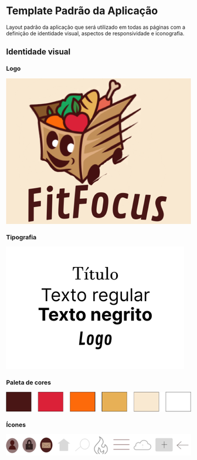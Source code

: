 # Template Padrão da Aplicação

Layout padrão da aplicação que será utilizado em todas as páginas com a definição de identidade visual, aspectos de responsividade e iconografia.

## Identidade visual

### Logo
<img src="https://github.com/ICEI-PUC-Minas-PMV-ADS/pmv-ads-2024-1-e3-proj-mov-t6-pmv-ads-2024-1-e3-proj-fitfocus/blob/e2cdfedce5d2fbea3595fc1b281a4bc6a168a393/docs/img/Logo.png" alt="">

### Tipografia
<img src="https://github.com/ICEI-PUC-Minas-PMV-ADS/pmv-ads-2024-1-e3-proj-mov-t6-pmv-ads-2024-1-e3-proj-fitfocus/blob/e2cdfedce5d2fbea3595fc1b281a4bc6a168a393/docs/img/Tipografia.png" alt="">

### Paleta de cores
<img src="https://github.com/ICEI-PUC-Minas-PMV-ADS/pmv-ads-2024-1-e3-proj-mov-t6-pmv-ads-2024-1-e3-proj-fitfocus/blob/e2cdfedce5d2fbea3595fc1b281a4bc6a168a393/docs/img/Paleta%20de%20cores.png" alt="">

### Ícones
<img src="https://github.com/ICEI-PUC-Minas-PMV-ADS/pmv-ads-2024-1-e3-proj-mov-t6-pmv-ads-2024-1-e3-proj-fitfocus/blob/e2cdfedce5d2fbea3595fc1b281a4bc6a168a393/docs/img/%C3%8Dcones.png" alt="">
